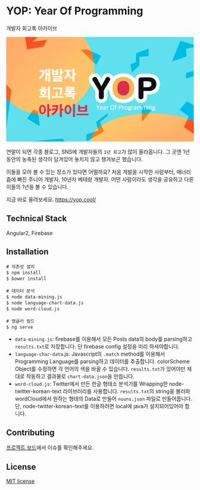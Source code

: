 # YOP: Year Of Programming
개발자 회고록 아카이브

![](./src/assets/img/share.png) </br>

연말이 되면 각종 블로그, SNS에 개발자들의 `1년 회고`가 많이 올라옵니다.
그 곳엔 1년 동안의 농축된 생각이 담겨있어 놓치지 않고 챙겨보곤 했습니다.

이들을 모아 볼 수 있는 장소가 있다면 어떨까요?
처음 개발을 시작한 사람부터, 매너리즘에 빠진 주니어 개발자, 10년차 베테랑 개발자.
어떤 사람이라도 생각을 공유하고 다른 이들의 1년을 볼 수 있습니다.

지금 바로 올려보세요.
https://yop.cool/

## Technical Stack
Angular2, Firebase

## Installation

```shell
# 의존성 설치
$ npm install
$ bower install

# 데이터 분석
$ node data-mining.js
$ node language-chart-data.js
$ node word-cloud.js

# 앵귤러 빌드
$ ng serve
```
- `data-mining.js`: firebase를 이용해서 모든 Posts data의 body를 parsing하고 `results.txt`로 저장합니다.
단 firebase config 설정을 미리 하셔야합니다.
- `language-char-data`.js: Javascript의 `.match` method를 이용해서 Programming Language를 parsing하고 데이터를 추출합니다. colorScheme Object를 수정하면 각 언어의 색을 바꿀 수 있습니다. `results.txt`가 있어야만 제대로 작동하고 결과물로 `chart-data.json`을 만듭니다.
- `word-cloud.js`: Twitter에서 만든 한글 형태소 분석기를 Wrapping한 node-twitter-korean-text 라이브러리를 사용합니다. `results.txt`의 string을 불러와 wordCloud에서 원하는 형태의 Data로 만들어 `nouns.json` 파일로 만들어줍니다. 단, node-twitter-korean-text를 이용하려면 local에 java가 설치되어있어야 합니다.

## Contributing
[프로젝트 보드](https://github.com/9XDM/YOP/projects/)에서 이슈를 확인해주세요.

## License
[MIT license](https://opensource.org/licenses/MIT)

